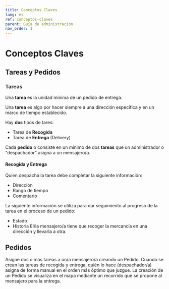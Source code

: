 ```yaml
---
title: Conceptos Claves 
lang: es
ref: conceptos-claves
parent: Guía de administración
nav_order: 1
---
```


# Conceptos Claves

## Tareas y Pedidos

### Tareas

Una **tarea** es la unidad mínima de un pedido de entrega.

Una **tarea** es algo por hacer siempre a una dirección específica y en un marco de tiempo establecido.

Hay **dos** tipos de tares:

- Tarea de **Recogida** 
- Tarea de **Entrega** (Delivery)

Cada **pedido** o consiste en un mínimo de dos **tareas** que un administrador o "despachador" asigna a un mensajero/a.

#### Recogida y Entrega

Quien despacha la tarea debe completar la siguiente información:

- Dirección
- Rango de tiempo
- Comentario

La siguiente información se utiliza para dar seguimiento al progreso de la tarea en el proceso de un pedido:

- Estado
- Historia
El/la mensajero/a tiene que recoger la mercancía en una dirección y llevarla a otra.

## Pedidos

Asigne dos o más tareas a un/a mensajero/a creando un Pedido.
Cuando se crean las tareas de recogida y entrega, quién lo hace (despachador/a) asigna de forma manual en el orden más óptimo que juzgue. La creación de un Pedido se visualiza en el mapa mediante un recorrido que se propone al mensajero para la entrega.
